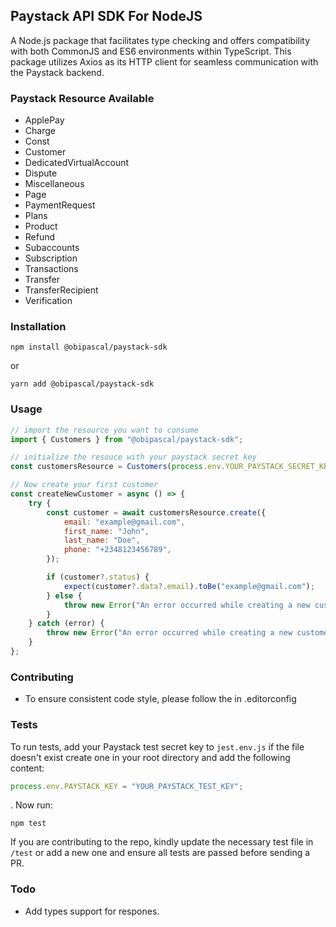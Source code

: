 ## Paystack API SDK For NodeJS

A Node.js package that facilitates type checking and offers compatibility with both CommonJS and ES6 environments within TypeScript. This package utilizes Axios as its HTTP client for seamless communication with the Paystack backend.

### Paystack Resource Available

-   ApplePay
-   Charge
-   Const
-   Customer
-   DedicatedVirtualAccount
-   Dispute
-   Miscellaneous
-   Page
-   PaymentRequest
-   Plans
-   Product
-   Refund
-   Subaccounts
-   Subscription
-   Transactions
-   Transfer
-   TransferRecipient
-   Verification

### Installation

```
npm install @obipascal/paystack-sdk
```

or

```
yarn add @obipascal/paystack-sdk
```

### Usage

```js
// import the resource you want to consume
import { Customers } from "@obipascal/paystack-sdk";

// initialize the resouce with your paystack secret key
const customersResource = Customers(process.env.YOUR_PAYSTACK_SECRET_KEY);

// Now create your first customer
const createNewCustomer = async () => {
    try {
        const customer = await customersResource.create({
            email: "example@gmail.com",
            first_name: "John",
            last_name: "Doe",
            phone: "+2348123456789",
        });

        if (customer?.status) {
            expect(customer?.data?.email).toBe("example@gmail.com");
        } else {
            throw new Error("An error occurred while creating a new customer");
        }
    } catch (error) {
        throw new Error("An error occurred while creating a new customer");
    }
};
```

### Contributing

-   To ensure consistent code style, please follow the in .editorconfig

### Tests

To run tests, add your Paystack test secret key to `jest.env.js` if the file doesn't exist create one in your root directory and add the following content:

```js
process.env.PAYSTACK_KEY = "YOUR_PAYSTACK_TEST_KEY";
```

. Now run:

```
npm test
```

If you are contributing to the repo, kindly update the necessary test file in `/test` or add a new one and ensure all tests are passed before sending a PR.

### Todo

-   Add types support for respones.
